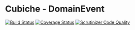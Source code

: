 # Cubiche - DomainEvent
[![Build Status](https://travis-ci.org/cubiche/event.svg?branch=master)](https://travis-ci.org/cubiche/event) [![Coverage Status](https://coveralls.io/repos/github/cubiche/event/badge.svg?branch=master)](https://coveralls.io/github/cubiche/event?branch=master) [![Scrutinizer Code Quality](https://scrutinizer-ci.com/g/cubiche/event/badges/quality-score.png?b=master)](https://scrutinizer-ci.com/g/cubiche/event/?branch=master) 
